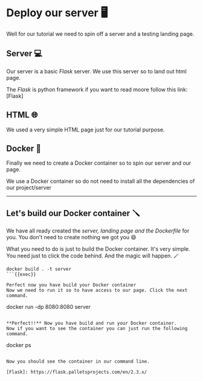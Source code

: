 # Deploy our server 🖥️

Well for our tutorial we need to spin off a server and a testing landing page.

## Server 💻

Our server is a basic _Flask_ server. We use this server so to land out html page.

The _Flask_ is python framework if you want to read moore follow this link: [Flask]

## HTML 🌐

We used a very simple HTML page just for our tutorial purpose.

## Docker 🐳

Finally we need to create a Docker container so to spin our server and our page.

We use a Docker container so do not need to install all the dependencies of our project/server

---

## Let's build our Docker container 🪛

We have all ready created the _server, landing page and the Dockerfile_ for you. You don't need to create nothing we got you 😄

What you need to do is just to build the Docker container. It's very simple. You need just to click the code behind. And the magic will happen. 🪄

```
docker build . -t server
```{{exec}}

Perfect now you have build your Docker container
Now we need to run it so to have access to our page. Click the next command.

```
docker run -dp 8080:8080 server
```{{exec}}

**Perfect!!** Now you have build and run your Docker container.
Now if you want to see the container you can just run the following command.

```
docker ps
```{{exec}}

Now you should see the container in our command line.

[Flask]: https://flask.palletsprojects.com/en/2.3.x/
